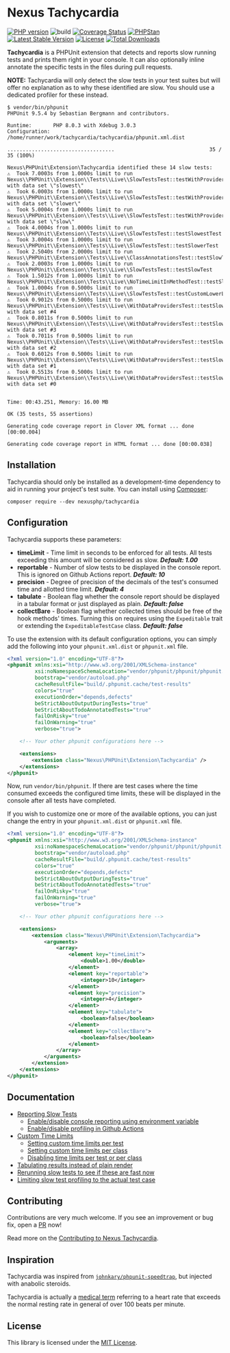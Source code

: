 # Nexus Tachycardia

[![PHP version](https://img.shields.io/packagist/php-v/nexusphp/tachycardia)](https://php.net)
![build](https://github.com/NexusPHP/tachycardia/actions/workflows/build.yml/badge.svg?branch=develop)
[![Coverage Status](https://coveralls.io/repos/github/NexusPHP/tachycardia/badge.svg?branch=develop)](https://coveralls.io/github/NexusPHP/tachycardia?branch=develop)
[![PHPStan](https://img.shields.io/badge/PHPStan-max%20level-brightgreen)](phpstan.neon.dist)
[![Latest Stable Version](https://poser.pugx.org/nexusphp/tachycardia/v)](//packagist.org/packages/nexusphp/tachycardia)
[![License](https://img.shields.io/github/license/nexusphp/tachycardia)](LICENSE)
[![Total Downloads](https://poser.pugx.org/nexusphp/tachycardia/downloads)](//packagist.org/packages/nexusphp/tachycardia)

**Tachycardia** is a PHPUnit extension that detects and reports slow running tests and prints them
right in your console. It can also optionally inline annotate the specific tests in the files
during pull requests.

**NOTE:** Tachycardia will only detect the slow tests in your test suites but will offer no explanation
as to why these identified are slow. You should use a dedicated profiler for these instead.

```console
$ vendor/bin/phpunit
PHPUnit 9.5.4 by Sebastian Bergmann and contributors.

Runtime:       PHP 8.0.3 with Xdebug 3.0.3
Configuration: /home/runner/work/tachycardia/tachycardia/phpunit.xml.dist

...................................                               35 / 35 (100%)

Nexus\PHPUnit\Extension\Tachycardia identified these 14 slow tests:
⚠  Took 7.0003s from 1.0000s limit to run Nexus\\PHPUnit\\Extension\\Tests\\Live\\SlowTestsTest::testWithProvider with data set \"slowest\"
⚠  Took 6.0003s from 1.0000s limit to run Nexus\\PHPUnit\\Extension\\Tests\\Live\\SlowTestsTest::testWithProvider with data set \"slower\"
⚠  Took 5.0004s from 1.0000s limit to run Nexus\\PHPUnit\\Extension\\Tests\\Live\\SlowTestsTest::testWithProvider with data set \"slow\"
⚠  Took 4.0004s from 1.0000s limit to run Nexus\\PHPUnit\\Extension\\Tests\\Live\\SlowTestsTest::testSlowestTest
⚠  Took 3.0004s from 1.0000s limit to run Nexus\\PHPUnit\\Extension\\Tests\\Live\\SlowTestsTest::testSlowerTest
⚠  Took 2.5040s from 2.0000s limit to run Nexus\\PHPUnit\\Extension\\Tests\\Live\\ClassAnnotationsTest::testSlowTestUsesClassTimeLimit
⚠  Took 2.0003s from 1.0000s limit to run Nexus\\PHPUnit\\Extension\\Tests\\Live\\SlowTestsTest::testSlowTest
⚠  Took 1.5012s from 1.0000s limit to run Nexus\\PHPUnit\\Extension\\Tests\\Live\\NoTimeLimitInMethodTest::testSlowTestNotDisabled
⚠  Took 1.0004s from 0.5000s limit to run Nexus\\PHPUnit\\Extension\\Tests\\Live\\SlowTestsTest::testCustomLowerLimit
⚠  Took 0.9012s from 0.5000s limit to run Nexus\\PHPUnit\\Extension\\Tests\\Live\\WithDataProvidersTest::testSlowProvidedTestRespectsTimeLimit with data set #4
⚠  Took 0.8011s from 0.5000s limit to run Nexus\\PHPUnit\\Extension\\Tests\\Live\\WithDataProvidersTest::testSlowProvidedTestRespectsTimeLimit with data set #3
⚠  Took 0.7011s from 0.5000s limit to run Nexus\\PHPUnit\\Extension\\Tests\\Live\\WithDataProvidersTest::testSlowProvidedTestRespectsTimeLimit with data set #2
⚠  Took 0.6012s from 0.5000s limit to run Nexus\\PHPUnit\\Extension\\Tests\\Live\\WithDataProvidersTest::testSlowProvidedTestRespectsTimeLimit with data set #1
⚠  Took 0.5513s from 0.5000s limit to run Nexus\\PHPUnit\\Extension\\Tests\\Live\\WithDataProvidersTest::testSlowProvidedTestRespectsTimeLimit with data set #0


Time: 00:43.251, Memory: 16.00 MB

OK (35 tests, 55 assertions)

Generating code coverage report in Clover XML format ... done [00:00.004]

Generating code coverage report in HTML format ... done [00:00.038]
```

## Installation

Tachycardia should only be installed as a development-time dependency to aid in
running your project's test suite. You can install using [Composer](https://getcomposer.org):

    composer require --dev nexusphp/tachycardia

## Configuration

Tachycardia supports these parameters:

- **timeLimit** - Time limit in seconds to be enforced for all tests. All tests exceeding
    this amount will be considered as slow. ***Default: 1.00***
- **reportable** - Number of slow tests to be displayed in the console report. This is ignored
    on Github Actions report. ***Default: 10***
- **precision** - Degree of precision of the decimals of the test's consumed time and allotted
    time limit. ***Default: 4***
- **tabulate** - Boolean flag whether the console report should be displayed in a tabular format
    or just displayed as plain. ***Default: false***
- **collectBare** - Boolean flag whether collected times should be free of the hook
    methods' times. Turning this on requires using the `Expeditable` trait or extending
    the `ExpeditableTestCase` class. ***Default: false***

To use the extension with its default configuration options, you can simply add the following
into your `phpunit.xml.dist` or `phpunit.xml` file.

```xml
<?xml version="1.0" encoding="UTF-8"?>
<phpunit xmlns:xsi="http://www.w3.org/2001/XMLSchema-instance"
         xsi:noNamespaceSchemaLocation="vendor/phpunit/phpunit/phpunit.xsd"
         bootstrap="vendor/autoload.php"
         cacheResultFile="build/.phpunit.cache/test-results"
         colors="true"
         executionOrder="depends,defects"
         beStrictAboutOutputDuringTests="true"
         beStrictAboutTodoAnnotatedTests="true"
         failOnRisky="true"
         failOnWarning="true"
         verbose="true">

    <!-- Your other phpunit configurations here -->

    <extensions>
        <extension class="Nexus\PHPUnit\Extension\Tachycardia" />
    </extensions>
</phpunit>
```

Now, run `vendor/bin/phpunit`. If there are test cases where the time consumed exceeds the configured
time limits, these will be displayed in the console after all tests have completed.

If you wish to customize one or more of the available options, you can just change the entry in your
`phpunit.xml.dist` or `phpunit.xml` file.

```xml
<?xml version="1.0" encoding="UTF-8"?>
<phpunit xmlns:xsi="http://www.w3.org/2001/XMLSchema-instance"
         xsi:noNamespaceSchemaLocation="vendor/phpunit/phpunit/phpunit.xsd"
         bootstrap="vendor/autoload.php"
         cacheResultFile="build/.phpunit.cache/test-results"
         colors="true"
         executionOrder="depends,defects"
         beStrictAboutOutputDuringTests="true"
         beStrictAboutTodoAnnotatedTests="true"
         failOnRisky="true"
         failOnWarning="true"
         verbose="true">

    <!-- Your other phpunit configurations here -->

    <extensions>
        <extension class="Nexus\PHPUnit\Extension\Tachycardia">
            <arguments>
                <array>
                    <element key="timeLimit">
                        <double>1.00</double>
                    </element>
                    <element key="reportable">
                        <integer>10</integer>
                    </element>
                    <element key="precision">
                        <integer>4</integer>
                    </element>
                    <element key="tabulate">
                        <boolean>false</boolean>
                    </element>
                    <element key="collectBare">
                        <boolean>false</boolean>
                    </element>
                </array>
            </arguments>
        </extension>
    </extensions>
</phpunit>
```

## Documentation

- [Reporting Slow Tests](docs/enable_reporting.md)
    - [Enable/disable console reporting using environment variable](docs/enable_reporting.md#enabledisable-console-reporting-using-environment-variable)
    - [Enable/disable profiling in Github Actions](docs/enable_reporting.md#enabledisable-profiling-in-github-actions)
- [Custom Time Limits](docs/custom_time_limits.md)
    - [Setting custom time limits per test](docs/custom_time_limits.md#setting-custom-time-limits-per-test)
    - [Setting custom time limits per class](docs/custom_time_limits.md#setting-custom-time-limits-per-class)
    - [Disabling time limits per test or per class](docs/custom_time_limits.md#disabling-time-limits-per-test-or-per-class)
- [Tabulating results instead of plain render](docs/tabulating_results.md)
- [Rerunning slow tests to see if these are fast now](docs/rerunning_tests.md)
- [Limiting slow test profiling to the actual test case](docs/limiting_test_times.md)

## Contributing

Contributions are very much welcome. If you see an improvement or bug fix,
open a [PR](https://github.com/NexusPHP/tachycardia/pulls) now!

Read more on the [Contributing to Nexus Tachycardia](.github/CONTRIBUTING.md).

## Inspiration

Tachycardia was inspired from [`johnkary/phpunit-speedtrap`](https://github.com/johnkary/phpunit-speedtrap),
but injected with anabolic steroids.

Tachycardia is actually a [medical term](https://www.webmd.com/heart-disease/atrial-fibrillation/what-are-the-types-of-tachycardia)
referring to a heart rate that exceeds the normal resting rate in general of over 100 beats per minute.

## License

This library is licensed under the [MIT License](LICENSE).
